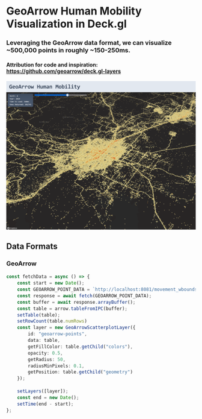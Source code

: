 # GeoArrow Human Mobility Visualization in Deck.gl

### Leveraging the GeoArrow data format, we can visualize ~500,000 points in roughly ~150-250ms.

#### Attribution for code and inspiration: https://github.com/geoarrow/deck.gl-layers

![Application Screenhot](public/app_screenshot.png)

## Data Formats

### GeoArrow
```TypeScript
const fetchData = async () => {
    const start = new Date();
    const GEOARROW_POINT_DATA = `http://localhost:8081/movement_wbounds_${month}.feather`;
    const response = await fetch(GEOARROW_POINT_DATA);
    const buffer = await response.arrayBuffer();
    const table = arrow.tableFromIPC(buffer);
    setTable(table);
    setRowCount(table.numRows)
    const layer = new GeoArrowScatterplotLayer({
        id: "geoarrow-points",
        data: table,
        getFillColor: table.getChild("colors"),
        opacity: 0.5,
        getRadius: 50,
        radiusMinPixels: 0.1,
        getPosition: table.getChild("geometry")
    });

    setLayers([layer]);
    const end = new Date();
    setTime(end - start);
};
```
